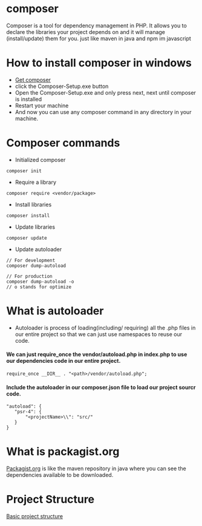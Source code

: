 # composer
Composer is a tool for dependency management in PHP. It allows you to declare the libraries your project depends on and it will manage (install/update) them for you. just like maven in java and npm im javascript

# How to install composer in windows
- [Get composer](https://getcomposer.org/doc/00-intro.md#installation-windows)
- click the Composer-Setup.exe button
- Open the Composer-Setup.exe and only press next, next until composer is installed
- Restart your machine
- And now you can use any composer command in any directory in your machine.

# Composer commands
- Initialized composer
```
composer init
```

- Require a library
```
composer require <vendor/package>
```

- Install libraries
```
composer install
```

- Update libraries
```
composer update
```

- Update autoloader
```
// For development
composer dump-autoload

// For production
composer dump-autoload -o
// o stands for optimize
```

# What is autoloader
- Autoloader is process of loading(including/ requiring) all the .php files in our entire project so that we can just use namespaces to reuse our code.

#### We can just require_once the vendor/autoload.php in index.php to use our dependencies code in our entire project.
```
require_once __DIR__ . "<path>/vendor/autoload.php";
```

#### Include the autoloader in our composer.json file to load our project sourcr code.
```
"autoload": {
   "psr-4": {
       "<projectName>\\": "src/"
   }
}
```

# What is packagist.org
[Packagist.org](https://packagist.org/) is like the maven repository in java where you can see the dependencies available to be downloaded.

# Project Structure
[Basic project structure](https://github.com/sudeep611/PHP_Project_Getting_Started)
